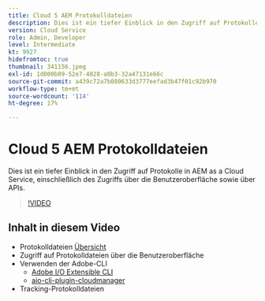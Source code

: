 ```yaml
---
title: Cloud 5 AEM Protokolldateien
description: Dies ist ein tiefer Einblick in den Zugriff auf Protokolle in AEM as a Cloud Service, einschließlich des Zugriffs über die Benutzeroberfläche sowie über APIs.
version: Cloud Service
role: Admin, Developer
level: Intermediate
kt: 9927
hidefromtoc: true
thumbnail: 341156.jpeg
exl-id: 1d000b09-52e7-4828-a0b3-32a47131e66c
source-git-commit: a439c72a7b080633d3777eefad3b47f01c92b970
workflow-type: tm+mt
source-wordcount: '114'
ht-degree: 17%

---
```


# Cloud 5 AEM Protokolldateien

Dies ist ein tiefer Einblick in den Zugriff auf Protokolle in AEM as a Cloud Service, einschließlich des Zugriffs über die Benutzeroberfläche sowie über APIs.

>[!VIDEO](https://video.tv.adobe.com/v/341156?quality=12&learn=on)

## Inhalt in diesem Video

+ Protokolldateien [Übersicht](https://experienceleague.adobe.com/docs/experience-manager-learn/cloud-service/debugging/debugging-aem-as-a-cloud-service/logs.html?lang=de)
+ Zugriff auf Protokolldateien über die Benutzeroberfläche
+ Verwenden der Adobe-CLI
   + [Adobe I/O Extensible CLI](https://github.com/adobe/aio-cli)
   + [aio-cli-plugin-cloudmanager](https://github.com/adobe/aio-cli-plugin-cloudmanager/blob/main/README.md)
+ Tracking-Protokolldateien